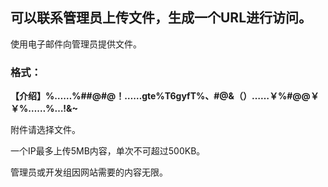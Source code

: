 ## 可以联系管理员上传文件，生成一个URL进行访问。

使用电子邮件向管理员提供文件。

### 格式：

__【介绍】%……%##@#@！……gte%T6gyfT%、#@&（）……￥%#@@￥￥%……%…$%^&$!&~__

附件请选择文件。

一个IP最多上传5MB内容，单次不可超过500KB。

管理员或开发组因网站需要的内容无限。


